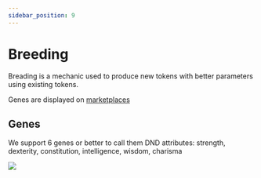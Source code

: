 ```yaml
---
sidebar_position: 9
---
```


# Breeding

Breading is a mechanic used to produce new tokens with better parameters using existing tokens.

Genes are displayed on [marketplaces](/api/json/marketplaces/)

## Genes

We support 6 genes or better to call them DND attributes: strength, dexterity, constitution, intelligence, wisdom, charisma

![](/img/admin/mechanics-simple/breeds.png)
